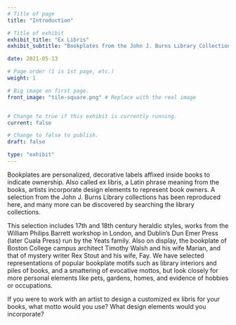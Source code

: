 ```yaml
---
# Title of page
title: "Introduction"

# Title of exhibit
exhibit_title: "Ex Libris"
exhibit_subtitle: "Bookplates from the John J. Burns Library Collections"

date: 2021-05-13

# Page order (1 is 1st page, etc.)
weight: 1 

# Big image on first page.
front_image: "tile-square.png" # Replace with the real image


# Change to true if this exhibit is currently running.
current: false

# Change to false to publish.
draft: false

type: "exhibit"
---
```


Bookplates are personalized, decorative labels affixed inside books to indicate ownership. Also called ex libris, a Latin phrase meaning from the books, artists incorporate design elements to represent book owners. A selection from the John J. Burns Library collections has been reproduced here, and many more can be discovered by searching the library collections.

This selection includes 17th and 18th century heraldic styles, works from the William Philips Barrett workshop in London, and Dublin’s Dun Emer Press (later Cuala Press) run by the Yeats family. Also on display, the bookplate of Boston College campus architect Timothy Walsh and his wife Marian, and that of mystery writer Rex Stout and his wife, Fay. We have selected representations of popular bookplate motifs such as library interiors and piles of books, and a smattering of evocative mottos, but look closely for more personal elements like pets, gardens, homes, and evidence of hobbies or occupations.

If you were to work with an artist to design a customized ex libris for your books, what motto would you use? What design elements would you incorporate?
